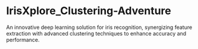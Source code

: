 # IrisXplore_Clustering-Adventure
An innovative deep learning solution for iris recognition, synergizing feature extraction with advanced clustering techniques to enhance accuracy and performance.
